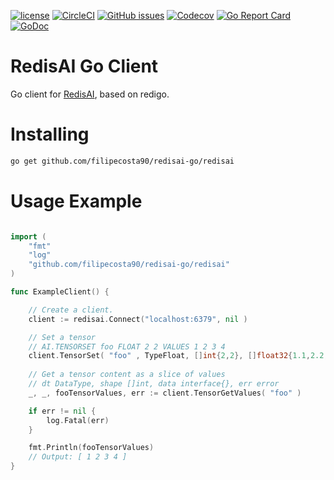 [![license](https://img.shields.io/github/license/RediSearch/redisearch-go.svg)](https://github.com/filipecosta90/redisai-go)
[![CircleCI](https://circleci.com/gh/filipecosta90/redisai-go/tree/master.svg?style=svg)](https://circleci.com/gh/filipecosta90/redisai-go/tree/master)
[![GitHub issues](https://img.shields.io/github/release/filipecosta90/redisai-go.svg)](https://github.com/filipecosta90/redisai-go/releases/latest)
[![Codecov](https://codecov.io/gh/filipecosta90/redisai-go/branch/master/graph/badge.svg)](https://codecov.io/gh/filipecosta90/redisai-go)
[![Go Report Card](https://goreportcard.com/badge/github.com/filipecosta90/redisai-go)](https://goreportcard.com/report/github.com/filipecosta90/redisai-go)
[![GoDoc](https://godoc.org/github.com/filipecosta90/redisai-go?status.svg)](https://godoc.org/github.com/filipecosta90/redisai-go)

# RedisAI Go Client

Go client for [RedisAI](http://redisai.io), based on redigo.

# Installing 

```sh
go get github.com/filipecosta90/redisai-go/redisai
```

# Usage Example

```go

import (
	"fmt"
	"log"
	"github.com/filipecosta90/redisai-go/redisai"
)

func ExampleClient() {

	// Create a client. 
	client := redisai.Connect("localhost:6379", nil )

	// Set a tensor
	// AI.TENSORSET foo FLOAT 2 2 VALUES 1 2 3 4
	client.TensorSet( "foo" , TypeFloat, []int{2,2}, []float32{1.1,2.2,3.3,4.4} )
	
	// Get a tensor content as a slice of values
    // dt DataType, shape []int, data interface{}, err error
    _, _, fooTensorValues, err := client.TensorGetValues( "foo" )

	if err != nil {
		log.Fatal(err)
	}

	fmt.Println(fooTensorValues)
	// Output: [ 1 2 3 4 ]
}
```
